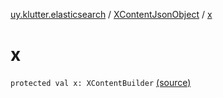 [uy.klutter.elasticsearch](../index.md) / [XContentJsonObject](index.md) / [x](.)


# x
`protected val x: XContentBuilder` [(source)](https://github.com/kohesive/klutter/blob/master/elasticsearch-jdk7/src/main/kotlin/uy/klutter/elasticsearch/XContent.kt#L74)


